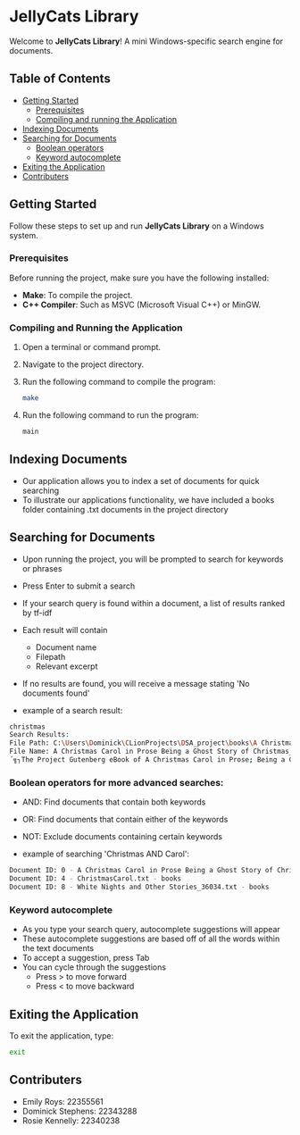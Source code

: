 # JellyCats Library

Welcome to **JellyCats Library**! A mini Windows-specific search engine for documents.

## Table of Contents

- [Getting Started](#getting-started)
    - [Prerequisites](#prerequisites)
    - [Compiling and running the Application](#compiling-and-running-the-application)
- [Indexing Documents](#indexing-documents)
- [Searching for Documents](#searching-for-documents)
  - [Boolean operators](#boolean-operators-for-more-advanced-searches)
  - [Keyword autocomplete](#keyword-autocomplete)
- [Exiting the Application](#exiting-the-application)
- [Contributers](#contributers)

## Getting Started

Follow these steps to set up and run **JellyCats Library** on a Windows system.

### Prerequisites

Before running the project, make sure you have the following installed:

- **Make**: To compile the project.
- **C++ Compiler**: Such as MSVC (Microsoft Visual C++) or MinGW.

### Compiling and Running the Application

1. Open a terminal or command prompt.
2. Navigate to the project directory.
3. Run the following command to compile the program:

   ```bash
   make
   ```
3. Run the following command to run the program:

   ```bash
   main
   ```

## Indexing Documents
- Our application allows you to index a set of documents for quick searching
- To illustrate our applications functionality, we have included a books folder containing .txt documents in the project directory

## Searching for Documents
- Upon running the project, you will be prompted to search for keywords or phrases
- Press Enter to submit a search
- If your search query is found within a document, a list of results ranked by tf-idf
- Each result will contain
  - Document name
  - Filepath
  - Relevant excerpt
- If no results are found, you will receive a message stating 'No documents found'


- example of a search result:
```bash
christmas
Search Results:
File Path: C:\Users\Dominick\CLionProjects\DSA_project\books\A Christmas Carol in Prose Being a Ghost Story of Christmas_46.txt                                           
File Name: A Christmas Carol in Prose Being a Ghost Story of Christmas_46.txt
´╗┐The Project Gutenberg eBook of A Christmas Carol in Prose; Being a Ghost Story of Christmas

   ```
### Boolean operators for more advanced searches:

- AND: Find documents that contain both keywords
- OR: Find documents that contain either of the keywords
- NOT: Exclude documents containing certain keywords


- example of searching 'Christmas AND Carol':
```bash
Document ID: 0 - A Christmas Carol in Prose Being a Ghost Story of Christmas_46.txt - books
Document ID: 4 - ChristmasCarol.txt - books
Document ID: 8 - White Nights and Other Stories_36034.txt - books
   ```
### Keyword autocomplete

- As you type your search query, autocomplete suggestions will appear
- These autocomplete suggestions are based off of all the words within the text documents
- To accept a suggestion, press Tab
- You can cycle through the suggestions
  - Press > to move forward
  - Press < to move backward


## Exiting the Application
To exit the application, type:
   ```bash
   exit
   ```

## Contributers
- Emily Roys: 22355561
- Dominick Stephens: 22343288
- Rosie Kennelly: 22340238